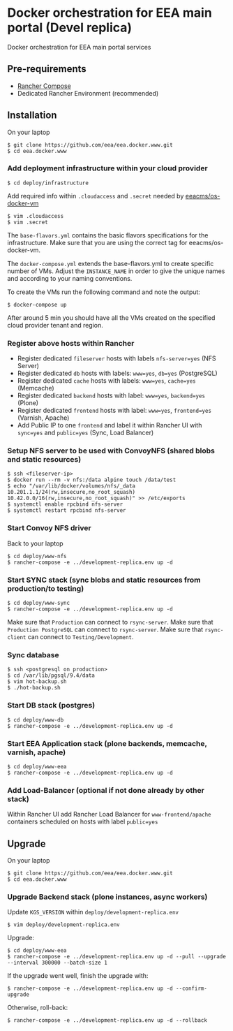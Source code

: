 # Docker orchestration for EEA main portal (Devel replica)

Docker orchestration for EEA main portal services

## Pre-requirements

* [Rancher Compose](http://docs.rancher.com/rancher/rancher-compose/)
* Dedicated Rancher Environment (recommended)

## Installation

On your laptop

    $ git clone https://github.com/eea/eea.docker.www.git
    $ cd eea.docker.www

### Add deployment infrastructure within your cloud provider

    $ cd deploy/infrastructure

Add required info within `.cloudaccess` and `.secret` needed by [eeacms/os-docker-vm](https://github.com/eea/eea.docker.openstack.host#usage)

    $ vim .cloudaccess
    $ vim .secret

The `base-flavors.yml` contains the basic flavors specifications for the infrastructure. Make sure that you are using the correct tag for eeacms/os-docker-vm.

The `docker-compose.yml` extends the base-flavors.yml to create specific number of VMs. Adjust the `INSTANCE_NAME` in order to give the unique names and according to your naming conventions.

To create the VMs run the following command and note the output:

    $ docker-compose up

After around 5 min you should have all the VMs created on the specified cloud provider tenant and region.

### Register above hosts within Rancher

* Register dedicated `fileserver` hosts with labels `nfs-server=yes` (NFS Server)
* Register dedicated `db` hosts with labels: `www=yes`, `db=yes` (PostgreSQL)
* Register dedicated `cache` hosts with labels: `www=yes`, `cache=yes` (Memcache)
* Register dedicated `backend` hosts with label: `www=yes`, `backend=yes` (Plone)
* Register dedicated `frontend` hosts with label: `www=yes`, `frontend=yes` (Varnish, Apache)
* Add Public IP to one `frontend` and label it within Rancher UI with `sync=yes` and `public=yes` (Sync, Load Balancer)

### Setup NFS server to be used with ConvoyNFS (shared blobs and static resources)

    $ ssh <fileserver-ip>
    $ docker run --rm -v nfs:/data alpine touch /data/test
    $ echo "/var/lib/docker/volumes/nfs/_data 10.201.1.1/24(rw,insecure,no_root_squash) 10.42.0.0/16(rw,insecure,no_root_squash)" >> /etc/exports
    $ systemctl enable rpcbind nfs-server
    $ systemctl restart rpcbind nfs-server

### Start Convoy NFS driver

Back to your laptop

    $ cd deploy/www-nfs
    $ rancher-compose -e ../development-replica.env up -d

### Start SYNC stack (sync blobs and static resources from production/to testing)

    $ cd deploy/www-sync
    $ rancher-compose -e ../development-replica.env up -d

Make sure that `Production` can connect to `rsync-server`.
Make sure that `Production PostgreSQL` can connect to `rsync-server`.
Make sure that `rsync-client` can connect to `Testing/Development`.

### Sync database

    $ ssh <postgresql on production>
    $ cd /var/lib/pgsql/9.4/data
    $ vim hot-backup.sh
    $ ./hot-backup.sh

### Start DB stack (postgres)

    $ cd deploy/www-db
    $ rancher-compose -e ../development-replica.env up -d

### Start EEA Application stack (plone backends, memcache, varnish, apache)

    $ cd deploy/www-eea
    $ rancher-compose -e ../development-replica.env up -d

### Add Load-Balancer (optional if not done already by other stack)

Within Rancher UI add Rancher Load Balancer for `www-frontend/apache` containers
scheduled on hosts with label `public=yes`

## Upgrade

On your laptop

    $ git clone https://github.com/eea/eea.docker.www.git
    $ cd eea.docker.www

### Upgrade Backend stack (plone instances, async workers)

Update `KGS_VERSION` within `deploy/development-replica.env`

    $ vim deploy/development-replica.env

Upgrade:

    $ cd deploy/www-eea
    $ rancher-compose -e ../development-replica.env up -d --pull --upgrade --interval 300000 --batch-size 1

If the upgrade went well, finish the upgrade with:

    $ rancher-compose -e ../development-replica.env up -d --confirm-upgrade

Otherwise, roll-back:

    $ rancher-compose -e ../development-replica.env up -d --rollback
